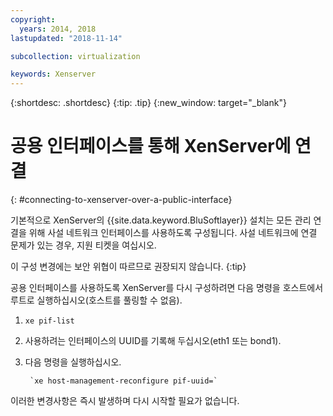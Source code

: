```yaml
---
copyright:
  years: 2014, 2018
lastupdated: "2018-11-14"

subcollection: virtualization

keywords: Xenserver
---
```

{:shortdesc: .shortdesc}
{:tip: .tip}
{:new_window: target="_blank"}

# 공용 인터페이스를 통해 XenServer에 연결
{: #connecting-to-xenserver-over-a-public-interface}

기본적으로 XenServer의 {{site.data.keyword.BluSoftlayer}} 설치는 모든 관리 연결을 위해 사설 네트워크 인터페이스를 사용하도록 구성됩니다. 사설 네트워크에 연결 문제가 있는 경우, 지원 티켓을 여십시오.

이 구성 변경에는 보안 위협이 따르므로 권장되지 않습니다.
{:tip}

공용 인터페이스를 사용하도록 XenServer를 다시 구성하려면 다음 명령을 호스트에서 루트로 실행하십시오(호스트를 풀링할 수 없음).

1. `xe pif-list`

2. 사용하려는 인터페이스의 UUID를 기록해 두십시오(eth1 또는 bond1).

3. 다음 명령을 실행하십시오.

        `xe host-management-reconfigure pif-uuid=`

이러한 변경사항은 즉시 발생하며 다시 시작할 필요가 없습니다.
